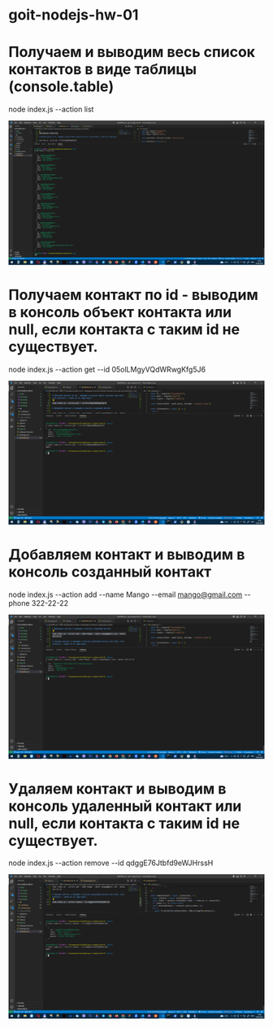 # goit-nodejs-hw-01

# Получаем и выводим весь список контактов в виде таблицы (console.table)

node index.js --action list

![Screenshoot-1](./assets/pic1.png)

# Получаем контакт по id - выводим в консоль объект контакта или null, если контакта с таким id не существует.

node index.js --action get --id 05olLMgyVQdWRwgKfg5J6

![Screenshoot-2](./assets/pic2.png)

# Добавляем контакт и выводим в консоль созданный контакт

node index.js --action add --name Mango --email mango@gmail.com --phone 322-22-22

![Screenshoot-3](./assets/pic3.png)

# Удаляем контакт и выводим в консоль удаленный контакт или null, если контакта с таким id не существует.

node index.js --action remove --id qdggE76Jtbfd9eWJHrssH

![Screenshoot-4](./assets/pic4.png)

